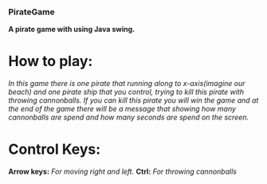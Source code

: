 ### PirateGame
**A pirate game with using Java swing.**
# How to play:
*In this game there is one pirate that running along to x-axis(imagine our beach) and one pirate ship that you control, trying to kill this pirate with throwing cannonballs.
If you can kill this pirate you will win the game and at the end of the game there will be a message that showing how many cannonballs are spend and how many seconds are spend on the screen.*
# Control Keys:
**Arrow keys:** *For moving right and left.* 
**Ctrl:** *For throwing cannonballs*
